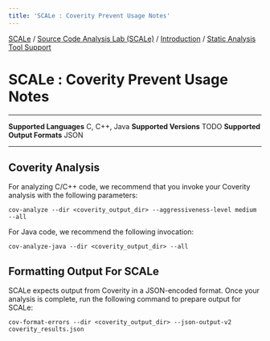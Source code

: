 ```yaml
---
title: 'SCALe : Coverity Prevent Usage Notes'
---
```

 [SCALe](index.md) / [Source Code Analysis Lab (SCALe)](Welcome.md) / [Introduction](Introduction.md) / [Static Analysis Tool Support](Static-Analysis-Tool-Support.md)
<!-- <legal> -->
<!-- SCALe version r.6.7.0.0.A -->
<!--  -->
<!-- Copyright 2021 Carnegie Mellon University. -->
<!--  -->
<!-- NO WARRANTY. THIS CARNEGIE MELLON UNIVERSITY AND SOFTWARE ENGINEERING -->
<!-- INSTITUTE MATERIAL IS FURNISHED ON AN "AS-IS" BASIS. CARNEGIE MELLON -->
<!-- UNIVERSITY MAKES NO WARRANTIES OF ANY KIND, EITHER EXPRESSED OR -->
<!-- IMPLIED, AS TO ANY MATTER INCLUDING, BUT NOT LIMITED TO, WARRANTY OF -->
<!-- FITNESS FOR PURPOSE OR MERCHANTABILITY, EXCLUSIVITY, OR RESULTS -->
<!-- OBTAINED FROM USE OF THE MATERIAL. CARNEGIE MELLON UNIVERSITY DOES NOT -->
<!-- MAKE ANY WARRANTY OF ANY KIND WITH RESPECT TO FREEDOM FROM PATENT, -->
<!-- TRADEMARK, OR COPYRIGHT INFRINGEMENT. -->
<!--  -->
<!-- Released under a MIT (SEI)-style license, please see COPYRIGHT file or -->
<!-- contact permission@sei.cmu.edu for full terms. -->
<!--  -->
<!-- [DISTRIBUTION STATEMENT A] This material has been approved for public -->
<!-- release and unlimited distribution.  Please see Copyright notice for -->
<!-- non-US Government use and distribution. -->
<!--  -->
<!-- DM19-1274 -->
<!-- </legal> -->

SCALe : Coverity Prevent Usage Notes
=====================================

  ------------------------------ --------------
  **Supported Languages**        C, C++, Java
  **Supported Versions**         TODO
  **Supported Output Formats**   JSON
  ------------------------------ --------------

Coverity Analysis
-----------------

For analyzing C/C++ code, we recommend that you invoke your Coverity
analysis with the following parameters:

```
cov-analyze --dir <coverity_output_dir> --aggressiveness-level medium --all
```

For Java code, we recommend the following invocation:

```
cov-analyze-java --dir <coverity_output_dir> --all
```

Formatting Output For SCALe
---------------------------

SCALe expects output from Coverity in a JSON-encoded format. Once your
analysis is complete, run the following command to prepare output for
SCALe:

```
cov-format-errors --dir <coverity_output_dir> --json-output-v2 coverity_results.json
```

